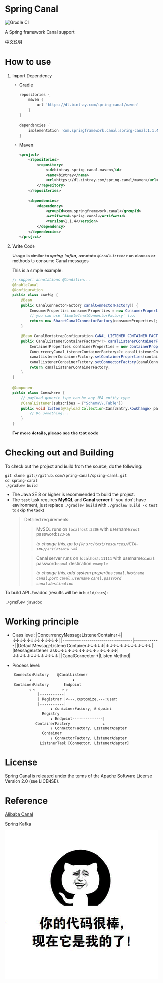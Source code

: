 # Spring Canal

![Gradle CI](https://github.com/spring-canal/spring-canal/workflows/Gradle%20CI/badge.svg?branch=dev)

A Spring framework Canal support

[中文说明](https://github.com/spring-canal/spring-canal/blob/dev/README-zh.md)

# How to use

1. Import Dependency

    - Gradle
        ```groovy
        repositories {
            maven {
                url 'https://dl.bintray.com/spring-canal/maven'
            }
        }

        dependencies {
            implementation 'com.springframework.canal:spring-canal:1.1.4'
        }
        ```
    - Maven
      ```xml
      <project>
          <repositories>
              <repository>
                  <id>bintray-spring-canal-maven</id>
                  <name>bintray</name>
                  <url>https://dl.bintray.com/spring-canal/maven</url>
              </repository>
          </repositories>
    
          <dependencies>
              <dependency>
                  <groupId>com.springframework.canal</groupId>
                  <artifactId>spring-canal</artifactId>
                  <version>1.1.4</version>
              </dependency>
          </dependencies>
      </project>
      ```
2. Write Code

    Usage is similar to *spring-kafka*, annotate `@CanalListener` on classes or methods to consume Canal messages

    This is a simple example: 
    ```java
    // support annotations @Condition...
    @EnableCanal
    @Configuration
    public class Config {
        @Bean
        public CanalConnectorFactory canalConnectorFactory() {
            ConsumerProperties consumerProperties = new ConsumerProperties();
            // you can use 'SimpleCanalConnectorFactory' too.
            return new SharedCanalConnectorFactory(consumerProperties);
        }
    
        @Bean(CanalBootstrapConfiguration.CANAL_LISTENER_CONTAINER_FACTORY_BEAN_NAME)
        public CanalListenerContainerFactory<?> canalListenerContainerFactory(CanalConnectorFactory canalConnectorFactory) {
            ContainerProperties containerProperties = new ContainerProperties();
            ConcurrencyCanalListenerContainerFactory<?> canalListenerContainerFactory = new ConcurrencyCanalListenerContainerFactory<>();
            canalListenerContainerFactory.setContainerProperties(containerProperties);
            canalListenerContainerFactory.setConnectorFactory(canalConnectorFactory);
            return canalListenerContainerFactory;
        }
    }
    
    @Component
    public class Somewhere {
        // payload generic type can be any JPA entity type
        @CanalListener(subscribes = {"Schema\\.Table"})
        public void listen(@Payload Collection<CanalEntry.RowChange> payloads) {
            // Do something...
        }
    }
    ```
    
    **For more details, please see the test code**

# Checking out and Building

To check out the project and build from the source, do the following:

    git clone git://github.com/spring-canal/spring-canal.git
    cd spring-canal
    ./gradlew build

- The Java SE 8 or higher is recommended to build the project.
- The `test` task requires **MySQL** and **Canal server**
  (If you don't have environment, just replace `./gradlew build` with `./gradlew build -x test` to skip the task)
    > Detailed requirements:
    > 
    > > MySQL runs on `localhost:3306` with username:`root` password:`123456`
    > > 
    > > _to change this, go to file `src/test/resources/META-INF/persistence.xml`_
    > 
    > > Canal server runs on `localhost:11111` with username:`canal` password:`canal` destination:`example`
    > > 
    > > _to change this, add system properties `canal.hostname` `canal.port` `canal.username` `canal.password` `canal.destination`_

To build API Javadoc (results will be in `build/docs`):

    ./gradlew javadoc

# Working principle

- Class level:
    |ConcurrencyMessageListenerContainer↓|↓↓↓↓↓↓↓↓↓↓↓↓↓|
    |------------------------------------|-------------|
    |DefaultMessageListenerContainer↓↓↓↓↓|↓↓↓↓↓↓↓↓↓↓↓↓↓|
    |MessageListenerTask↓↓↓↓↓↓↓↓↓↓↓↓↓↓↓↓↓|↓↓↓↓↓↓↓↓↓↓↓↓↓|
    |CanalConnector                     +|Listen Method|

- Process level:

```
    ConnectorFactory    @CanalListener
           ↓                   ↓
    ContainerFactory       Endpoint
           ↘ ↖            ↗ ↙
               |-----------|
               | Registrar |<---.customize.---:user:
               |-----------|
                     ↓ ContainerFactory, Endpoint
                 Registry
                     ↓ Endpoint--------------|
              ContainerFactory               ↓
                     ↓ ConnectorFactory, ListenerAdapter
                 Container
                     ↓ ConnectorFactory, ListenerAdapter
                ListenerTask [Connector, ListenerAdapter]
```

# License

Spring Canal is released under the terms of the Apache Software License Version 2.0 (see LICENSE).

# Reference

[Alibaba Canal](https://github.com/alibaba/canal)

[Spring Kafka](https://github.com/spring-projects/spring-kafka)

![Your code is great, Now it's mine](pic.gif)
